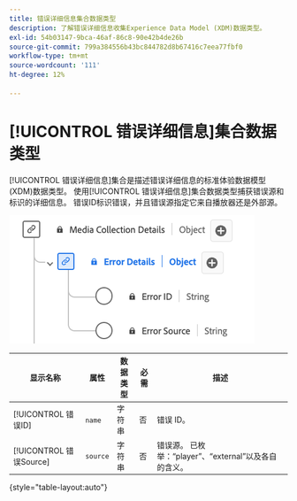 ```yaml
---
title: 错误详细信息集合数据类型
description: 了解错误详细信息收集Experience Data Model (XDM)数据类型。
exl-id: 54b03147-9bca-46af-86c8-90e42b4de26b
source-git-commit: 799a384556b43bc844782d8b67416c7eea77fbf0
workflow-type: tm+mt
source-wordcount: '111'
ht-degree: 12%

---
```


# [!UICONTROL 错误详细信息]集合数据类型

[!UICONTROL 错误详细信息]集合是描述错误详细信息的标准体验数据模型(XDM)数据类型。 使用[!UICONTROL 错误详细信息]集合数据类型捕获错误源和标识的详细信息。 错误ID标识错误，并且错误源指定它来自播放器还是外部源。

![错误详细信息数据类型的图表。](../images/data-types/error-details-collection.png)

| 显示名称 | 属性 | 数据类型 | 必需 | 描述 |
|----------------------------|--------------|-----------|----------|-----------------------------------------------|
| [!UICONTROL 错误ID] | `name` | 字符串 | 否 | 错误 ID。 |
| [!UICONTROL 错误Source] | `source` | 字符串 | 否 | 错误源。 已枚举：“player”、“external”以及各自的含义。 |

{style="table-layout:auto"}
